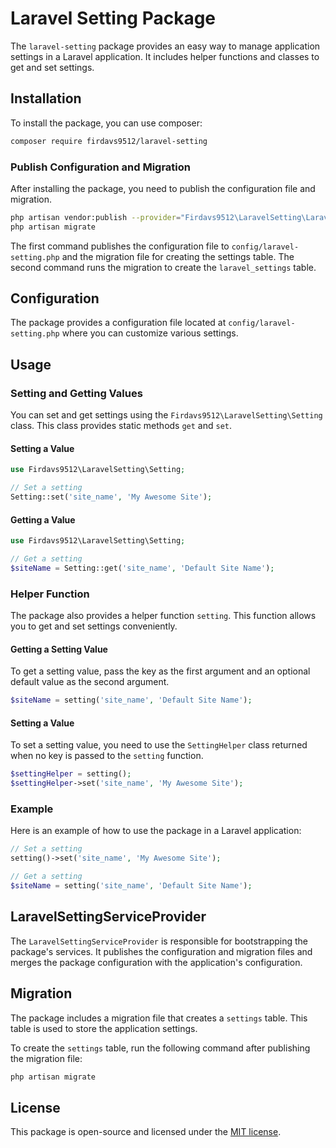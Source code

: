 # Laravel Setting Package

The `laravel-setting` package provides an easy way to manage application settings in a Laravel application. It includes helper functions and classes to get and set settings.

## Installation

To install the package, you can use composer:

```bash
composer require firdavs9512/laravel-setting
```

### Publish Configuration and Migration

After installing the package, you need to publish the configuration file and migration.

```bash
php artisan vendor:publish --provider="Firdavs9512\LaravelSetting\LaravelSettingServiceProvider"
php artisan migrate
```

The first command publishes the configuration file to `config/laravel-setting.php` and the migration file for creating the settings table. The second command runs the migration to create the `laravel_settings` table.

## Configuration

The package provides a configuration file located at `config/laravel-setting.php` where you can customize various settings.

## Usage

### Setting and Getting Values

You can set and get settings using the `Firdavs9512\LaravelSetting\Setting` class. This class provides static methods `get` and `set`.

#### Setting a Value

```php
use Firdavs9512\LaravelSetting\Setting;

// Set a setting
Setting::set('site_name', 'My Awesome Site');
```

#### Getting a Value

```php
use Firdavs9512\LaravelSetting\Setting;

// Get a setting
$siteName = Setting::get('site_name', 'Default Site Name');
```

### Helper Function

The package also provides a helper function `setting`. This function allows you to get and set settings conveniently.

#### Getting a Setting Value

To get a setting value, pass the key as the first argument and an optional default value as the second argument.

```php
$siteName = setting('site_name', 'Default Site Name');
```

#### Setting a Value

To set a setting value, you need to use the `SettingHelper` class returned when no key is passed to the `setting` function.

```php
$settingHelper = setting();
$settingHelper->set('site_name', 'My Awesome Site');
```

### Example

Here is an example of how to use the package in a Laravel application:

```php
// Set a setting
setting()->set('site_name', 'My Awesome Site');

// Get a setting
$siteName = setting('site_name', 'Default Site Name');
```

## LaravelSettingServiceProvider

The `LaravelSettingServiceProvider` is responsible for bootstrapping the package's services. It publishes the configuration and migration files and merges the package configuration with the application's configuration.

## Migration

The package includes a migration file that creates a `settings` table. This table is used to store the application settings.

To create the `settings` table, run the following command after publishing the migration file:

```bash
php artisan migrate
```

## License

This package is open-source and licensed under the [MIT license](LICENSE).
